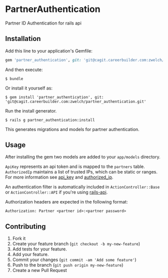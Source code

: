 # PartnerAuthentication

Partner ID Authentication for rails api

## Installation

Add this line to your application's Gemfile:

```ruby
gem 'partner_authentication', git: 'git@cagit.careerbuilder.com:zwelch/partner_authentication.git'
```

And then execute:

    $ bundle

Or install it yourself as:

    $ gem install 'partner_authentication', git: 'git@cagit.careerbuilder.com:zwelch/partner_authentication.git'

Run the install generator.

    $ rails g partner_authentication:install

This generates migrations and models for partner authentication.

## Usage

After installing the gem two models are added to your `app/models` directory.

`ApiKey` represents an api token and is mapped to the `partners` table. `AuthorizedIp` maintains a list of trusted IPs, which can be static or ranges. For more information see [api_key](https://cagit.careerbuilder.com/zwelch/partner_authentication/blob/master/test/dummy/app/models/api_key.rb) and [authorized_ip](https://cagit.careerbuilder.com/zwelch/partner_authentication/blob/master/test/dummy/app/models/authorized_ip.rb).

An authentication filter is automatically included in `ActionController::Base` or `ActionController::API` if you're using [rails-api](https://github.com/rails-api/rails-api). 

Authorization headers are expected in the following format:

    Authorization: Partner <partner id>:<partner password>

## Contributing

1. Fork it
2. Create your feature branch (`git checkout -b my-new-feature`)
3. Add tests for your feature.
4. Add your feature.
5. Commit your changes (`git commit -am 'Add some feature'`)
6. Push to the branch (`git push origin my-new-feature`)
7. Create a new Pull Request
